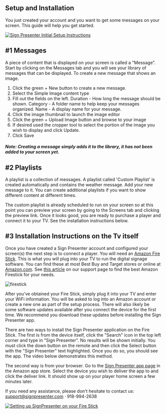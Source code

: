 ## Setup and Installation

You just created your account and you want to get some messages on your screen. This guide will help you get started.

[![Sign Presenter Initial Setup Instructions](https://img.youtube.com/vi/u9teKOKF9GA/0.jpg)](https://www.youtube.com/watch?v=u9teKOKF9GA)

## #1 Messages

A piece of content that is displayed on your screen is called a "Message". Start by clicking on the Messages tab and you will see your library of messages that can be displayed. To create a new message that shows an image.

1. Click the green + New button to create a new message.
2. Select the Simple Image content type
3. Fill out the fields on the left. Duration - How long the message should be shown. Category - A folder name to help keep your messages organized. Name - A display name for your message.
4. Click the image thumbnail to launch the image editor
5. Click the green + Upload Image button and browse to your image
6. If desired used the cropper tool to select the portion of the image you wish to display and click Update.
7. Click Save

##### Note: Creating a message simply adds it to the library, it has not been added to your screen yet.

## #2 Playlists
A playlist is a collection of messages. A playlist called 'Custom Playlist' is created automatically and contains the weather message. Add your new message to it. You can create additional playlists if you want to show different content at different times.

The custom playlist is already scheduled to run on your screen so at this point you can preview your screen by going to the Screens tab and clicking the preview link. Once it looks good, you are ready to purchase a player and connect it to your TV. See the installation instructions below.

## #3 Installation Instructions on the Tv itself


Once you have created a Sign Presenter account and configured your screen(s) the next step is to connect a player. You will need an [Amazon Fire Stick](https://amzn.to/3letCr1). This is what you will plug into your TV to run the digital signage software. You can find these at most Best Buy and Target stores or online at [Amazon.com](https://amzn.to/3letCr1). See [this article](https://support.signpresenter.com/topics/devicessignpresenterworkson.html) on our support page to find the best Amazon Firestick for your needs.

![firestick](https://user-images.githubusercontent.com/65249159/146643481-49b78c31-34a1-44b0-b9b8-f38394ad0f6e.png)


After you've obtained your Fire Stick, simply plug it into your TV and enter your WiFi information. You will be asked to log into an Amazon account or create a new one as part of the setup process. There will also likely be some software updates available after you connect the device for the first time. We recommend you download these updates before installing the Sign Presenter app.

There are two ways to install the Sign Presenter application on the Fire Stick. The first is from the device itself, click the "Search" icon in the top left corner and type in "Sign Presenter". No results will be shown initially. You must click the down button on the remote and then click the Select button with the "Sign Presenter" text highlighted. Once you do so, you should see the app. The video below demonstrates this method.

The second way is from your browser. Go to the [Sign Presenter app page](https://www.amazon.com/Sign-Presenter/dp/B07V4GF4SZ/) in the Amazon app store. Select the device you wish to deliver the app to and click the deliver link. It should show up on your player home screen a few minutes later.

If you need any assistance, please don't hesitate to contact us: support@signpresenter.com · 918-994-2638


[![Setting up SignPresenter on your Fire Stick](https://img.youtube.com/vi/wQsvcwOqzJI/0.jpg)](https://www.youtube.com/watch?v=wQsvcwOqzJI)
